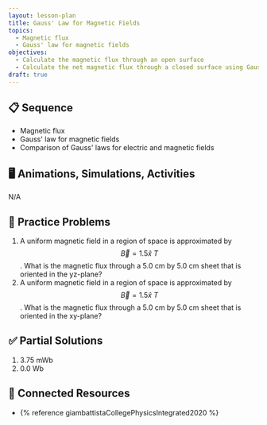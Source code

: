 ```yaml
---
layout: lesson-plan
title: Gauss' Law for Magnetic Fields
topics:
  - Magnetic flux
  - Gauss' law for magnetic fields
objectives:
  - Calculate the magnetic flux through an open surface
  - Calculate the net magnetic flux through a closed surface using Gauss' law for magnetic fields
draft: true
---
```


## 📋 Sequence

* Magnetic flux
* Gauss' law for magnetic fields
* Comparison of Gauss' laws for electric and magnetic fields

## 🖥️ Animations, Simulations, Activities

N/A

## 📝 Practice Problems

1. A uniform magnetic field in a region of space is approximated by $$\vec{B} = 1.5 \hat{x} \: T$$. What is the magnetic flux through a 5.0 cm by 5.0 cm sheet that is oriented in the yz-plane?
2. A uniform magnetic field in a region of space is approximated by $$\vec{B} = 1.5 \hat{x} \: T$$. What is the magnetic flux through a 5.0 cm by 5.0 cm sheet that is oriented in the xy-plane?

## ✅ Partial Solutions

1. 3.75 mWb
2. 0.0 Wb

## 📘 Connected Resources

* {% reference giambattistaCollegePhysicsIntegrated2020 %}
